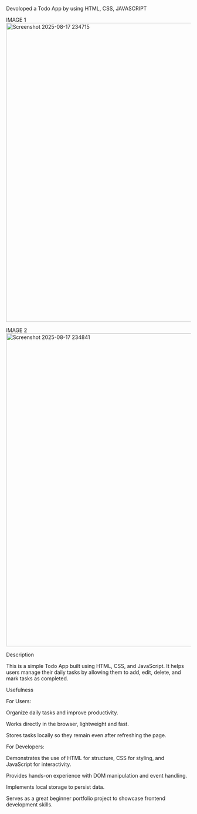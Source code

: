 Devoloped a Todo App by using HTML, CSS, JAVASCRIPT

IMAGE 1
<img width="1771" height="816" alt="Screenshot 2025-08-17 234715" src="https://github.com/user-attachments/assets/002a5477-664a-4a09-897f-32e1f109d9f8" />


IMAGE 2
<img width="1811" height="854" alt="Screenshot 2025-08-17 234841" src="https://github.com/user-attachments/assets/45ea7c5a-20e5-4cec-ae8e-2b442fcd6443" />


Description

This is a simple Todo App built using HTML, CSS, and JavaScript.
It helps users manage their daily tasks by allowing them to add, edit, delete, and mark tasks as completed.

Usefulness

For Users:

Organize daily tasks and improve productivity.

Works directly in the browser, lightweight and fast.

Stores tasks locally so they remain even after refreshing the page.

For Developers:

Demonstrates the use of HTML for structure, CSS for styling, and JavaScript for interactivity.

Provides hands-on experience with DOM manipulation and event handling.

Implements local storage to persist data.

Serves as a great beginner portfolio project to showcase frontend development skills.
